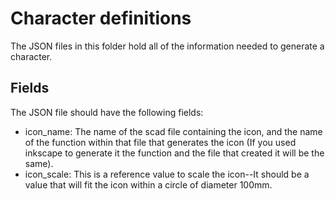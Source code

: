# Character definitions

The JSON files in this folder hold all of the information needed to generate a character.

## Fields

The JSON file should have the following fields:

* icon_name: The name of the scad file containing the icon, and the name of the
  function within that file that generates the icon (If you used inkscape to
  generate it the function and the file that created it will be the same).
* icon_scale: This is a reference value to scale the icon--It should be a value
  that will fit the icon within a circle of diameter 100mm.